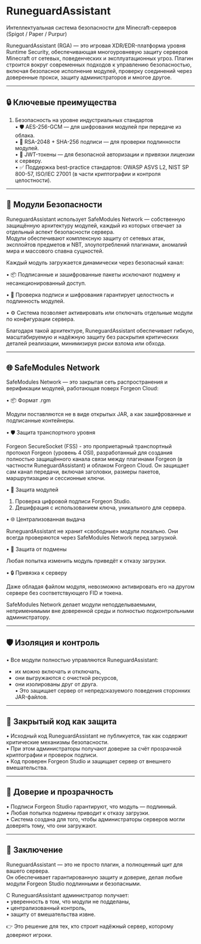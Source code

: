 # RuneguardAssistant

Интеллектуальная система безопасности для Minecraft-серверов (Spigot / Paper / Purpur)

RuneguardAssistant (RGA) — это игровая XDR/EDR-платформа уровня Runtime Security, обеспечивающая многоуровневую защиту серверов Minecraft от сетевых, поведенческих и эксплуатационных угроз. Плагин строится вокруг современных подходов к управлению безопасностью, включая безопасное исполнение модулей, проверку соединений через доверенные прокси, защиту администраторов и многое другое.

---

## 🔒 Ключевые преимущества

1. Безопасность на уровне индустриальных стандартов  
   • 🛡 AES-256-GCM — для шифрования модулей при передаче из облака.  
   • 🔑 RSA-2048 + SHA-256 подписи — для проверки подлинности модулей.  
   • 📝 JWT-токены — для безопасной авторизации и привязки лицензии к серверу.  
   • ✅ Поддержка best-practice стандартов: OWASP ASVS L2, NIST SP 800-57, ISO/IEC 27001 (в части криптографии и контроля целостности).

---

## 🔧 Модули Безопасности

RuneguardAssistant использует SafeModules Network — собственную защищённую архитектуру модулей, каждый из которых отвечает за отдельный аспект безопасности сервера.  
Модули обеспечивают комплексную защиту от сетевых атак, эксплойтов предметов и NBT, злоупотреблений плагинами, аномалий мира и массового спавна сущностей.

Каждый модуль загружается динамически через безопасный канал:  

• 📦 Подписанные и зашифрованные пакеты исключают подмену и несанкционированный доступ.  

• 🔑 Проверка подписи и шифрования гарантирует целостность и подлинность модулей.  

• ⚙️ Система позволяет активировать или отключать отдельные модули по конфигурации сервера.

Благодаря такой архитектуре, RuneguardAssistant обеспечивает гибкую, масштабируемую и надёжную защиту без раскрытия критических деталей реализации, минимизируя риски взлома или обхода.

---

## 🌐 SafeModules Network

SafeModules Network — это закрытая сеть распространения и верификации модулей, работающая поверх Forgeon Cloud: 

• 📦 Формат .rgm  

Модули поставляются не в виде открытых JAR, а как зашифрованные и подписанные контейнеры.  

• 🛡️ Защита транспортного уровня

Forgeon SecureSocket (FSS) - это проприетарный транспортный протокол Forgeon (уровень 4 OSI), разработанный для создания полностью защищённого канала связи между плагинами Forgeon (в частности RuneguardAssistant) и облаком Forgeon Cloud. Он защищает сам канал передачи, включая заголовки, размеры пакетов, маршрутизацию и сессионные ключи.

• 🔑 Защита модулей  
  1. Проверка цифровой подписи Forgeon Studio.  
  2. Дешифрация с использованием ключа, уникального для сервера.
     
• 🌐 Централизованная выдача  

RuneguardAssistant не хранит «свободные» модули локально. Они всегда проверяются через SafeModules Network перед загрузкой.  

• 🚫 Защита от подмены  

Любая попытка изменить модуль приведёт к отказу загрузки.  

• 🔒 Привязка к серверу  

Даже обладая файлом модуля, невозможно активировать его на другом сервере без соответствующего FID и токена.

SafeModules Network делает модули неподделываемыми, неприменимыми вне доверенной среды и полностью подконтрольными администратору.

---

## 🛡 Изоляция и контроль

• Все модули полностью управляются RuneguardAssistant:  
  - их можно включать и отключать,  
  - они выгружаются с очисткой ресурсов,  
  - они изолированы друг от друга.  
• Это защищает сервер от непредсказуемого поведения сторонних JAR-файлов.

---

## 🔐 Закрытый код как защита

• Исходный код RuneguardAssistant не публикуется, так как содержит критические механизмы безопасности.  
• При этом администраторы получают доверие за счёт прозрачной криптографии и проверок подписи.  
• Код проверен Forgeon Studio и защищает сервер от внешнего вмешательства.

---

## 🤝 Доверие и прозрачность

• Подписи Forgeon Studio гарантируют, что модуль — подлинный.  
• Любая попытка подмены приводит к отказу загрузки.  
• Система создана для того, чтобы администраторы серверов могли доверять тому, что они загружают.

---

## 📜 Заключение

RuneguardAssistant — это не просто плагин, а полноценный щит для вашего сервера.  
Он обеспечивает гарантированную защиту и доверие, делая любые модули Forgeon Studio подлинными и безопасными.

С RuneguardAssistant администратор получает:  
• уверенность в том, что модули не подделаны,  
• централизованный контроль,  
• защиту от вмешательства извне.

👉 Это решение для тех, кто строит надёжный сервер, которому доверяют игроки.
